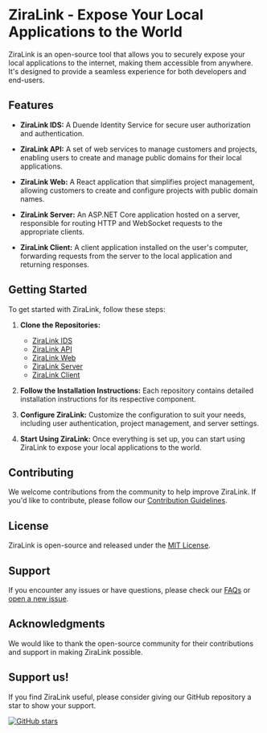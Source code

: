 # ZiraLink - Expose Your Local Applications to the World

ZiraLink is an open-source tool that allows you to securely expose your local applications to the internet, making them accessible from anywhere. It's designed to provide a seamless experience for both developers and end-users.

## Features

- **ZiraLink IDS:** A Duende Identity Service for secure user authorization and authentication.

- **ZiraLink API:** A set of web services to manage customers and projects, enabling users to create and manage public domains for their local applications.

- **ZiraLink Web:** A React application that simplifies project management, allowing customers to create and configure projects with public domain names.

- **ZiraLink Server:** An ASP.NET Core application hosted on a server, responsible for routing HTTP and WebSocket requests to the appropriate clients.

- **ZiraLink Client:** A client application installed on the user's computer, forwarding requests from the server to the local application and returning responses.

## Getting Started

To get started with ZiraLink, follow these steps:

1. **Clone the Repositories:**

   - [ZiraLink IDS](https://github.com/saeedmaghdam/ZiraLink.IDS)
   - [ZiraLink API](https://github.com/saeedmaghdam/ZiraLink.Api)
   - [ZiraLink Web](https://github.com/saeedmaghdam/ZiraLink.Web)
   - [ZiraLink Server](https://github.com/saeedmaghdam/ZiraLink.Server)
   - [ZiraLink Client](https://github.com/saeedmaghdam/ZiraLink.Client)

2. **Follow the Installation Instructions:** Each repository contains detailed installation instructions for its respective component.

3. **Configure ZiraLink:** Customize the configuration to suit your needs, including user authentication, project management, and server settings.

4. **Start Using ZiraLink:** Once everything is set up, you can start using ZiraLink to expose your local applications to the world.

## Contributing

We welcome contributions from the community to help improve ZiraLink. If you'd like to contribute, please follow our [Contribution Guidelines](CONTRIBUTING.md).

## License

ZiraLink is open-source and released under the [MIT License](LICENSE.md).

## Support

If you encounter any issues or have questions, please check our [FAQs](FAQ.md) or [open a new issue](https://github.com/saeedmaghdam/ZiraLink/issues).

## Acknowledgments

We would like to thank the open-source community for their contributions and support in making ZiraLink possible.

## Support us!

If you find ZiraLink useful, please consider giving our GitHub repository a star to show your support.

[![GitHub stars](https://img.shields.io/github/stars/saeedmaghdam/ZiraLink.API)](https://github.com/saeedmaghdam/ZiraLink/stargazers)
